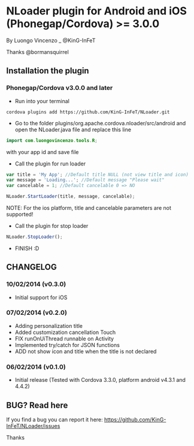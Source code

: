 # NLoader plugin for Android and iOS (Phonegap/Cordova) >= 3.0.0

By Luongo Vincenzo _ @KinG-InFeT

Thanks @bormansquirrel


## Installation the plugin

### Phonegap/Cordova v3.0.0 and later


* Run into your terminal

```text
cordova plugins add https://github.com/KinG-InFeT/NLoader.git
```

* Go to the folder plugins/org.apache.cordova.nloader/src/android and open the NLoader.java file and replace this line

```java
import com.luongovincenzo.tools.R;
```

with your app id and save file


* Call the plugin for run loader

```javascript
var title = 'My App'; //Default title NULL (not view title and icon)
var message = 'Loading...'; //Default message "Please wait"
var cancelable = 1; //Default cancelable 0 => NO

NLoader.StartLoader(title, message, cancelable);
```

NOTE: For the ios platform, title and cancelable parameters are not supported!

* Call the plugin for stop loader

```javascript
NLoader.StopLoader();
```

* FINISH :D



## CHANGELOG

### 10/02/2014 (v0.3.0)
* Initial support for iOS

### 07/02/2014 (v0.2.0)
* Adding personalization title
* Added customization cancellation Touch
* FIX runOnUiThread runnable on Activity
* Implemented try/catch for JSON functions
* ADD not show icon and title when the title is not declared

### 06/02/2014 (v0.1.0)
* Initial release (Tested with Cordova 3.3.0, platform android v4.3.1 and 4.4.2)



## BUG? Read here

If you find a bug you can report it here: https://github.com/KinG-InFeT/NLoader/issues


Thanks